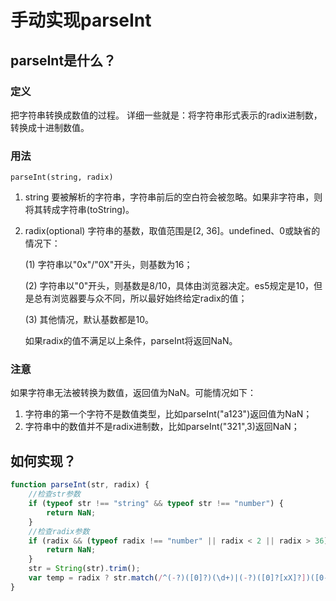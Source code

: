 # 手动实现parseInt

## parseInt是什么？
### 定义
把字符串转换成数值的过程。
详细一些就是：将字符串形式表示的radix进制数，转换成十进制数值。

### 用法
`parseInt(string, radix)`
1. string 要被解析的字符串，字符串前后的空白符会被忽略。如果非字符串，则将其转成字符串(toString)。
2. radix(optional) 字符串的基数，取值范围是[2, 36]。undefined、0或缺省的情况下：
    
    (1) 字符串以"0x"/"0X"开头，则基数为16；
    
    (2) 字符串以"0"开头，则基数是8/10，具体由浏览器决定。es5规定是10，但是总有浏览器要与众不同，所以最好始终给定radix的值；
    
    (3) 其他情况，默认基数都是10。
    
    如果radix的值不满足以上条件，parseInt将返回NaN。

### 注意
如果字符串无法被转换为数值，返回值为NaN。可能情况如下：
1. 字符串的第一个字符不是数值类型，比如parseInt("a123")返回值为NaN；
2. 字符串中的数值并不是radix进制数，比如parseInt("321",3)返回NaN；

## 如何实现？
```javascript
function parseInt(str, radix) {
    //检查str参数
    if (typeof str !== "string" && typeof str !== "number") {
        return NaN;
    }
    //检查radix参数
    if (radix && (typeof radix !== "number" || radix < 2 || radix > 36)) {
        return NaN;
    }
    str = String(str).trim();
    var temp = radix ? str.match(/^(-?)([0]?)(\d+)|(-?)([0]?[xX]?])([0-9a-fA-F]+)$/)
}
```


